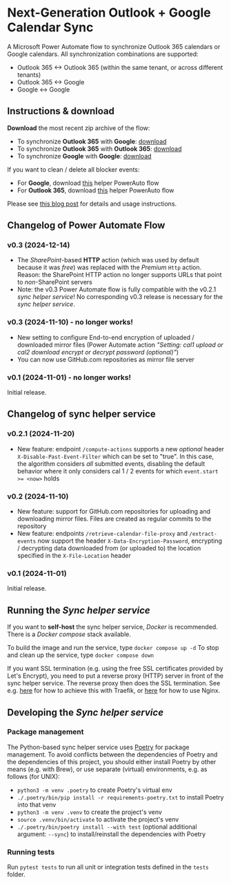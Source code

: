 # Next-Generation Outlook + Google Calendar Sync

A Microsoft Power Automate flow to synchronize Outlook 365 calendars or Google calendars. All synchronization combinations are supported:
- Outlook 365 <-> Outlook 365 (within the same tenant, or across different tenants)
- Outlook 365 <-> Google
- Google <-> Google

## Instructions & download

**Download** the most recent zip archive of the flow:
- To synchronize **Outlook 365** with **Google**: [download](https://github.com/MShekow/ng-outlook-google-calendar-sync/raw/refs/heads/main/Power%20Automate%20flows/v0.3/NG-Outlook-Google-calendar-sync-v0.3.zip)
- To synchronize **Outlook 365** with **Outlook 365**: [download](https://github.com/MShekow/ng-outlook-google-calendar-sync/raw/refs/heads/main/Power%20Automate%20flows/v0.3/NG-Outlook-calendar-sync-v0.3.zip)
- To synchronize **Google** with **Google**: [download](https://github.com/MShekow/ng-outlook-google-calendar-sync/raw/refs/heads/main/Power%20Automate%20flows/v0.3/NG-Google-calendar-sync-v0.3.zip)

If you want to clean / delete all blocker events:

- For **Google**, download [this](https://github.com/MShekow/ng-outlook-google-calendar-sync/raw/refs/heads/main/Power%20Automate%20flows/Delete%20SyncBlocker%20events%20(Google).zip) helper PowerAuto flow
- For **Outlook 365**, download [this](https://github.com/MShekow/ng-outlook-google-calendar-sync/raw/refs/heads/main/Power%20Automate%20flows/Delete%20SyncBlocker%20events%20(Outlook).zip) helper PowerAuto flow

Please see [this blog post](https://www.augmentedmind.de/2024/11/01/ng-calendar-sync-outlook-google/) for details and usage instructions.

## Changelog of Power Automate Flow

### v0.3 (2024-12-14)

* The _SharePoint_-based **HTTP** action (which was used by default because it was _free_) was replaced with the _Premium_ `Http` action. Reason: the SharePoint HTTP action no longer supports URLs that point to _non_-SharePoint servers
* Note: the v0.3 Power Automate flow is fully compatible with the v0.2.1 _sync helper service_! No corresponding v0.3 release is necessary for the _sync helper service_.

### v0.3 (2024-11-10) - **no longer works!**

* New setting to configure End-to-end encryption of uploaded / downloaded mirror files (Power Automate action _"Setting: cal1 upload or cal2 download encrypt or decrypt password (optional)"_)
* You can now use GitHub.com repositories as mirror file server

### v0.1 (2024-11-01) - **no longer works!**

Initial release.

## Changelog of sync helper service

### v0.2.1 (2024-11-20)

* New feature: endpoint `/compute-actions` supports a new _optional_ header `X-Disable-Past-Event-Filter` which can be set to "true". In this case, the algorithm considers _all_ submitted events, disabling the default behavior where it only considers cal 1 / 2 events for which `event.start >= <now>` holds

### v0.2 (2024-11-10)

* New feature: support for GitHub.com repositories for uploading and downloading mirror files. Files are created as regular commits to the repository
* New feature: endpoints `/retrieve-calendar-file-proxy` and `/extract-events` now support the header `X-Data-Encryption-Password`, encrypting / decrypting data downloaded from (or uploaded to) the location specified in the `X-File-Location` header

### v0.1 (2024-11-01)

Initial release.

## Running the _Sync helper service_

If you want to **self-host** the sync helper service, _Docker_ is recommended. There is a _Docker compose_ stack available.

To build the image and run the service, type `docker compose up -d`
To stop and clean up the service, type `docker compose down`

If you want SSL termination (e.g. using the free SSL certificates provided by Let's Encrypt), you need to put a reverse proxy (HTTP) server in front of the sync helper service. The reverse proxy then does the SSL termination. See e.g. [here](https://doc.traefik.io/traefik/user-guides/docker-compose/acme-tls/) for how to achieve this with Traefik, or [here](https://github.com/nginx-proxy/acme-companion) for how to use Nginx.

## Developing the _Sync helper service_

### Package management

The Python-based sync helper service uses [Poetry](https://python-poetry.org/) for package management. To avoid conflicts between the dependencies of Poetry and the dependencies of this project, you should either install Poetry by other means (e.g. with Brew), or use separate (virtual) environments, e.g. as follows (for UNIX):
- `python3 -m venv .poetry` to create Poetry's virtual env
- `./.poetry/bin/pip install -r requirements-poetry.txt` to install Poetry into that venv
- `python3 -m venv .venv` to create the project's venv
- `source .venv/bin/activate` to activate the project's venv
- `./.poetry/bin/poetry install --with test` (optional additional argument: `--sync`) to install/reinstall the dependencies with Poetry

### Running tests

Run `pytest tests` to run all unit or integration tests defined in the `tests` folder.
